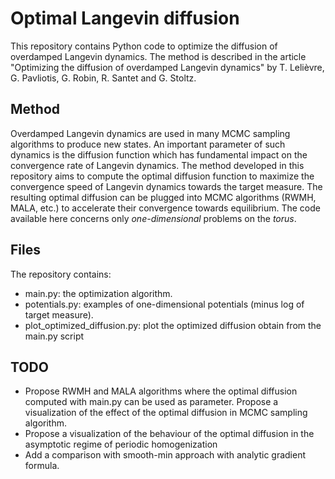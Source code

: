 # Optimal Langevin diffusion

This repository contains Python code to optimize the diffusion of overdamped Langevin dynamics. The method is described in the article "Optimizing the diffusion of overdamped Langevin dynamics" by T. Lelièvre, G. Pavliotis, G. Robin, R. Santet and G. Stoltz.

## Method

Overdamped Langevin dynamics are used in many MCMC sampling algorithms to produce new states. An important parameter of such dynamics is the diffusion function which has fundamental impact on the convergence rate of Langevin dynamics. The method developed in this repository aims to compute the optimal diffusion function to maximize the convergence speed of Langevin dynamics towards the target measure. The resulting optimal diffusion can be plugged into MCMC algorithms (RWMH, MALA, etc.) to accelerate their convergence towards equilibrium. The code available here concerns only *one-dimensional* problems on the *torus*.

## Files

The repository contains:
- main.py: the optimization algorithm.
- potentials.py: examples of one-dimensional potentials (minus log of target measure).
- plot_optimized_diffusion.py: plot the optimized diffusion obtain from the main.py script

## TODO
- Propose RWMH and MALA algorithms where the optimal diffusion computed with main.py can be used as parameter. Propose a visualization of the effect of the optimal diffusion in MCMC sampling algorithm.
- Propose a visualization of the behaviour of the optimal diffusion in the asymptotic regime of periodic homogenization
- Add a comparison with smooth-min approach with analytic gradient formula.